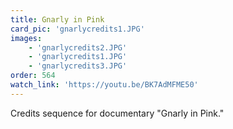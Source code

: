 ```yaml
---
title: Gnarly in Pink
card_pic: 'gnarlycredits1.JPG'
images:
    - 'gnarlycredits2.JPG'
    - 'gnarlycredits1.JPG'
    - 'gnarlycredits3.JPG'
order: 564
watch_link: 'https://youtu.be/BK7AdMFME50'
---
```


Credits sequence for documentary "Gnarly in Pink."
